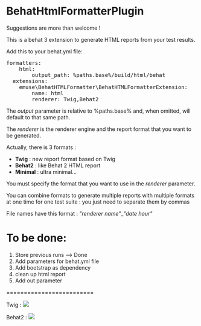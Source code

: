 BehatHtmlFormatterPlugin
========================

Suggestions are more than welcome !

This is a behat 3 extension to generate HTML reports from your test results.

Add this to your behat.yml file:

<pre>
formatters:
    html:
        output_path: %paths.base%/build/html/behat
  extensions:
    emuse\BehatHTMLFormatter\BehatHTMLFormatterExtension:
        name: html
        renderer: Twig,Behat2
</pre>

The *output* parameter is relative to %paths.base% and, when omitted, will default to that same path.

The *renderer* is the renderer engine and the report format that you want to be generated.

Actually, there is 3 formats :

- **Twig** : new report format based on Twig
- **Behat2** : like Behat 2 HTML report
- **Minimal** : ultra minimal...

You must specify the format that you want to use in the *renderer* parameter.

You can combine formats to generate multiple reports with multiple formats at one time for one test suite : you just need to separate them by commas

File names have this format : *"renderer name"*_*"date hour"*

To be done:
========================

1. Store previous runs --> Done
2. Add parameters for behat.yml file
3. Add bootstrap as dependency
4. clean up html report
5. Add out parameter

=========================

Twig :
<img src="http://i.imgur.com/o0zCqiB.png"></img>

Behat2 :
<img src="http://i59.tinypic.com/iviuf6.png"></img>


